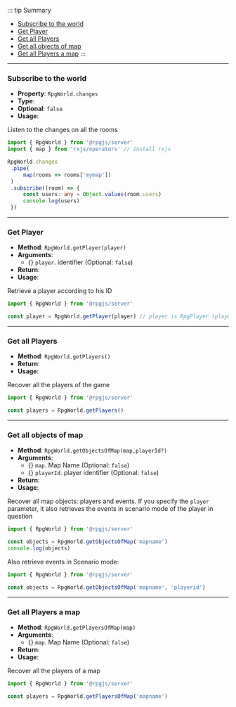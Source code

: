 ::: tip Summary
- [Subscribe to the world](#subscribe-to-the-world)
- [Get Player](#get-player)
- [Get all Players](#get-all-players)
- [Get all objects of map](#get-all-objects-of-map)
- [Get all Players a map](#get-all-players-a-map)
:::
---
### Subscribe to the world
- **Property**: `RpgWorld.changes`
- **Type**: <Type type='<a href="https://rxjs.dev/guide/observable">Observable</a>' />
- **Optional**: `false` 
- **Usage**:

 
Listen to the changes on all the rooms

```ts
import { RpgWorld } from '@rpgjs/server'
import { map } from 'rxjs/operators' // install rxjs

RpgWorld.changes
 .pipe(
     map(rooms => rooms['mymap'])
 )
 .subscribe((room) => {
     const users: any = Object.values(room.users)
     console.log(users)
 })
``` 


---
### Get Player
- **Method**: `RpgWorld.getPlayer(player)`
- **Arguments**:
    - {<Type type='<a href="/classes/player">RpgPlayer</a> | string' />} `player`. identifier (Optional: `false`)
- **Return**: <Type type='<a href="/classes/player">RpgPlayer</a>' />   
- **Usage**:


Retrieve a player according to his ID

```ts
import { RpgWorld } from '@rpgjs/server'

const player = RpgWorld.getPlayer(player) // player is RpgPlayer (player.id) or string (id)
```


---
### Get all Players
- **Method**: `RpgWorld.getPlayers()`
- **Return**: <Type type='Array&lt<a href="/classes/player">RpgPlayer</a>&gt;' />   
- **Usage**:


Recover all the players of the game

```ts
import { RpgWorld } from '@rpgjs/server'

const players = RpgWorld.getPlayers()
```


---
### Get all objects of map
- **Method**: `RpgWorld.getObjectsOfMap(map,playerId?)`
- **Arguments**:
    - {<Type type='string' />} `map`. Map Name (Optional: `false`)
    - {<Type type='<a href="/classes/player">RpgPlayer</a> | string' />} `playerId`. player identifier (Optional: `false`)
- **Return**: <Type type='Array&lt<a href="/classes/player">RpgPlayer</a>&gt;' />   
- **Usage**:


Recover all map objects: players and events. If you specify the `player` parameter, it also retrieves the events in scenario mode of the player in question

```ts
import { RpgWorld } from '@rpgjs/server'

const objects = RpgWorld.getObjectsOfMap('mapname')
console.log(objects)
```

Also retrieve events in Scenario mode:

```ts
import { RpgWorld } from '@rpgjs/server'

const objects = RpgWorld.getObjectsOfMap('mapname', 'playerid')
```


---
### Get all Players a map
- **Method**: `RpgWorld.getPlayersOfMap(map)`
- **Arguments**:
    - {<Type type='string' />} `map`. Map Name (Optional: `false`)
- **Return**: <Type type='Array&lt<a href="/classes/player">RpgPlayer</a>&gt;' />   
- **Usage**:


Recover all the players of a map

```ts
import { RpgWorld } from '@rpgjs/server'

const players = RpgWorld.getPlayersOfMap('mapname')
```

